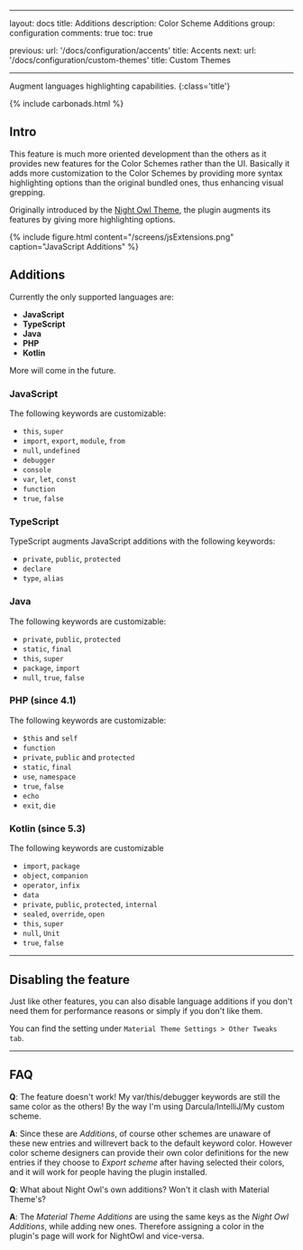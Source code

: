 
---
layout: docs
title: Additions
description: Color Scheme Additions
group: configuration
comments: true
toc: true

previous:
  url: '/docs/configuration/accents'
  title: Accents
next:
  url: '/docs/configuration/custom-themes'
  title: Custom Themes

---

Augment languages highlighting capabilities.
{:class='title'}

{% include carbonads.html %}

## Intro

This feature is much more oriented development than the others as it provides new features for the Color Schemes rather
than the UI. Basically it adds more customization to the Color Schemes by providing more syntax highlighting options
than the original bundled ones, thus enhancing visual grepping.

Originally introduced by the [Night Owl Theme](https://github.com/xdrop/night-owl-jetbrains),
the plugin augments its features by giving more highlighting options.

{% include figure.html content="/screens/jsExtensions.png" caption="JavaScript Additions" %}


## Additions

Currently the only supported languages are:
- **JavaScript**
- **TypeScript**
- **Java**
- **PHP**
- **Kotlin**

More will come in the future.

### JavaScript

The following keywords are customizable:
- `this`, `super`
- `import`, `export`, `module`, `from`
- `null`, `undefined`
- `debugger`
- `console`
- `var`, `let`, `const`
- `function`
- `true`, `false`

### TypeScript

TypeScript augments JavaScript additions with the following keywords:
- `private`, `public`, `protected`
- `declare`
- `type`, `alias`

### Java

The following keywords are customizable:
- `private`, `public`, `protected`
- `static`, `final`
- `this`, `super`
- `package`, `import`
- `null`, `true`, `false`

### PHP (since 4.1)

The following keywords are customizable:
- `$this` and `self`
- `function`
- `private`, `public` and `protected`
- `static`, `final`
- `use`, `namespace`
- `true`, `false`
- `echo`
- `exit`, `die`

### Kotlin (since 5.3)

The following keywords are customizable
- `import`, `package`
- `object`, `companion`
- `operator`, `infix`
- `data`
- `private`, `public`, `protected`, `internal`
- `sealed`, `override`, `open`
- `this`, `super`
- `null`, `Unit`
- `true`, `false`

----

## Disabling the feature

Just like other features, you can also disable language additions if you don't need them for performance reasons or
simply if you don't like them.

You can find the setting under `Material Theme Settings > Other Tweaks tab`.

---

## FAQ

**Q**: The feature doesn't work! My var/this/debugger keywords are still the same color as the others! By the way I'm
using Darcula/IntelliJ/My custom scheme.

**A**: Since these are *Additions*, of course other schemes are unaware of these new entries and willrevert back to the
default keyword color. However color scheme designers can provide their own color definitions for the new entries if
they choose to *Export scheme* after having selected their colors, and it will work for people having the plugin
installed.

**Q**: What about Night Owl's own additions? Won't it clash with Material Theme's?

**A**: The _Material Theme Additions_ are using the same keys as the _Night Owl Additions_, while adding new ones.
Therefore assigning a color in the plugin's page will work for NightOwl and vice-versa.



